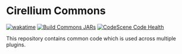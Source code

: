 # Cirellium Commons
[![wakatime](https://wakatime.com/badge/user/6c97bad2-36e8-437d-9761-77116f8274c5/project/868c9de1-aad2-4c55-bded-bca09abaf946.svg)](https://wakatime.com/badge/user/6c97bad2-36e8-437d-9761-77116f8274c5/project/868c9de1-aad2-4c55-bded-bca09abaf946)
[![Build Commons JARs](https://github.com/Cirellium/commons/actions/workflows/maven.yml/badge.svg)](https://github.com/Cirellium/commons/actions/workflows/maven.yml)
[![CodeScene Code Health](https://codescene.io/projects/40301/status-badges/code-health)](https://codescene.io/projects/40301)

This repository contains common code which is used across multiple plugins.
